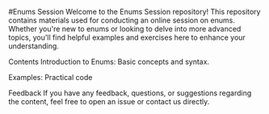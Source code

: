 #Enums Session
Welcome to the Enums Session repository!
This repository contains materials used for conducting an online session on enums.
Whether you're new to enums or looking to delve into more advanced topics, you'll find helpful examples and exercises here to enhance your understanding.

Contents
Introduction to Enums: Basic concepts and syntax.

Examples: Practical code 

Feedback
If you have any feedback, questions, or suggestions regarding the content, feel free to open an issue or contact us directly.
